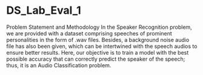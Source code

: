 # DS_Lab_Eval_1
Problem Statement and Methodology  In the Speaker Recognition problem, we are provided with a dataset comprising speeches of prominent personalities in the form of .wav files. Besides, a background noise audio file has also been given, which can be intertwined with the speech audios to ensure better results. Here, our objective is to train a model with the best possible accuracy that can correctly predict the speaker of the speech; thus, it is an Audio Classification problem.
